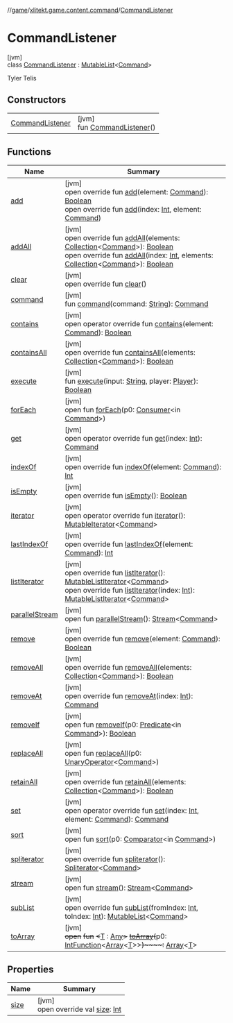 //[game](../../../index.md)/[xlitekt.game.content.command](../index.md)/[CommandListener](index.md)

# CommandListener

[jvm]\
class [CommandListener](index.md) : [MutableList](https://kotlinlang.org/api/latest/jvm/stdlib/kotlin.collections/-mutable-list/index.html)&lt;[Command](../-command/index.md)&gt; 

Tyler Telis

## Constructors

| | |
|---|---|
| [CommandListener](-command-listener.md) | [jvm]<br>fun [CommandListener](-command-listener.md)() |

## Functions

| Name | Summary |
|---|---|
| [add](index.md#-1939205160%2FFunctions%2F440369633) | [jvm]<br>open override fun [add](index.md#-1939205160%2FFunctions%2F440369633)(element: [Command](../-command/index.md)): [Boolean](https://kotlinlang.org/api/latest/jvm/stdlib/kotlin/-boolean/index.html)<br>open override fun [add](index.md#-144709155%2FFunctions%2F440369633)(index: [Int](https://kotlinlang.org/api/latest/jvm/stdlib/kotlin/-int/index.html), element: [Command](../-command/index.md)) |
| [addAll](index.md#-234469433%2FFunctions%2F440369633) | [jvm]<br>open override fun [addAll](index.md#-234469433%2FFunctions%2F440369633)(elements: [Collection](https://kotlinlang.org/api/latest/jvm/stdlib/kotlin.collections/-collection/index.html)&lt;[Command](../-command/index.md)&gt;): [Boolean](https://kotlinlang.org/api/latest/jvm/stdlib/kotlin/-boolean/index.html)<br>open override fun [addAll](index.md#1742660540%2FFunctions%2F440369633)(index: [Int](https://kotlinlang.org/api/latest/jvm/stdlib/kotlin/-int/index.html), elements: [Collection](https://kotlinlang.org/api/latest/jvm/stdlib/kotlin.collections/-collection/index.html)&lt;[Command](../-command/index.md)&gt;): [Boolean](https://kotlinlang.org/api/latest/jvm/stdlib/kotlin/-boolean/index.html) |
| [clear](../../xlitekt.game.content.ui/-interfaces/index.md#-35526398%2FFunctions%2F440369633) | [jvm]<br>open override fun [clear](../../xlitekt.game.content.ui/-interfaces/index.md#-35526398%2FFunctions%2F440369633)() |
| [command](command.md) | [jvm]<br>fun [command](command.md)(command: [String](https://kotlinlang.org/api/latest/jvm/stdlib/kotlin/-string/index.html)): [Command](../-command/index.md) |
| [contains](index.md#-87226274%2FFunctions%2F440369633) | [jvm]<br>open operator override fun [contains](index.md#-87226274%2FFunctions%2F440369633)(element: [Command](../-command/index.md)): [Boolean](https://kotlinlang.org/api/latest/jvm/stdlib/kotlin/-boolean/index.html) |
| [containsAll](index.md#-1272931635%2FFunctions%2F440369633) | [jvm]<br>open override fun [containsAll](index.md#-1272931635%2FFunctions%2F440369633)(elements: [Collection](https://kotlinlang.org/api/latest/jvm/stdlib/kotlin.collections/-collection/index.html)&lt;[Command](../-command/index.md)&gt;): [Boolean](https://kotlinlang.org/api/latest/jvm/stdlib/kotlin/-boolean/index.html) |
| [execute](execute.md) | [jvm]<br>fun [execute](execute.md)(input: [String](https://kotlinlang.org/api/latest/jvm/stdlib/kotlin/-string/index.html), player: [Player](../../xlitekt.game.actor.player/-player/index.md)): [Boolean](https://kotlinlang.org/api/latest/jvm/stdlib/kotlin/-boolean/index.html) |
| [forEach](index.md#-661080319%2FFunctions%2F440369633) | [jvm]<br>open fun [forEach](index.md#-661080319%2FFunctions%2F440369633)(p0: [Consumer](https://docs.oracle.com/javase/8/docs/api/java/util/function/Consumer.html)&lt;in [Command](../-command/index.md)&gt;) |
| [get](../../xlitekt.game.queue/-queued-script-list/index.md#961975567%2FFunctions%2F440369633) | [jvm]<br>open operator override fun [get](../../xlitekt.game.queue/-queued-script-list/index.md#961975567%2FFunctions%2F440369633)(index: [Int](https://kotlinlang.org/api/latest/jvm/stdlib/kotlin/-int/index.html)): [Command](../-command/index.md) |
| [indexOf](index.md#-1441072568%2FFunctions%2F440369633) | [jvm]<br>open override fun [indexOf](index.md#-1441072568%2FFunctions%2F440369633)(element: [Command](../-command/index.md)): [Int](https://kotlinlang.org/api/latest/jvm/stdlib/kotlin/-int/index.html) |
| [isEmpty](../../xlitekt.game.queue/-queued-script-list/index.md#-1000881820%2FFunctions%2F440369633) | [jvm]<br>open override fun [isEmpty](../../xlitekt.game.queue/-queued-script-list/index.md#-1000881820%2FFunctions%2F440369633)(): [Boolean](https://kotlinlang.org/api/latest/jvm/stdlib/kotlin/-boolean/index.html) |
| [iterator](../../xlitekt.game.queue/-queued-script-list/index.md#-1577986619%2FFunctions%2F440369633) | [jvm]<br>open operator override fun [iterator](../../xlitekt.game.queue/-queued-script-list/index.md#-1577986619%2FFunctions%2F440369633)(): [MutableIterator](https://kotlinlang.org/api/latest/jvm/stdlib/kotlin.collections/-mutable-iterator/index.html)&lt;[Command](../-command/index.md)&gt; |
| [lastIndexOf](index.md#1723285758%2FFunctions%2F440369633) | [jvm]<br>open override fun [lastIndexOf](index.md#1723285758%2FFunctions%2F440369633)(element: [Command](../-command/index.md)): [Int](https://kotlinlang.org/api/latest/jvm/stdlib/kotlin/-int/index.html) |
| [listIterator](../../xlitekt.game.content.ui/-interfaces/index.md#-1028972833%2FFunctions%2F440369633) | [jvm]<br>open override fun [listIterator](../../xlitekt.game.content.ui/-interfaces/index.md#-1028972833%2FFunctions%2F440369633)(): [MutableListIterator](https://kotlinlang.org/api/latest/jvm/stdlib/kotlin.collections/-mutable-list-iterator/index.html)&lt;[Command](../-command/index.md)&gt;<br>open override fun [listIterator](../../xlitekt.game.content.ui/-interfaces/index.md#-398766659%2FFunctions%2F440369633)(index: [Int](https://kotlinlang.org/api/latest/jvm/stdlib/kotlin/-int/index.html)): [MutableListIterator](https://kotlinlang.org/api/latest/jvm/stdlib/kotlin.collections/-mutable-list-iterator/index.html)&lt;[Command](../-command/index.md)&gt; |
| [parallelStream](../../xlitekt.game.queue/-queued-script-list/index.md#-1592339412%2FFunctions%2F440369633) | [jvm]<br>open fun [parallelStream](../../xlitekt.game.queue/-queued-script-list/index.md#-1592339412%2FFunctions%2F440369633)(): [Stream](https://docs.oracle.com/javase/8/docs/api/java/util/stream/Stream.html)&lt;[Command](../-command/index.md)&gt; |
| [remove](index.md#-311884623%2FFunctions%2F440369633) | [jvm]<br>open override fun [remove](index.md#-311884623%2FFunctions%2F440369633)(element: [Command](../-command/index.md)): [Boolean](https://kotlinlang.org/api/latest/jvm/stdlib/kotlin/-boolean/index.html) |
| [removeAll](index.md#-184303008%2FFunctions%2F440369633) | [jvm]<br>open override fun [removeAll](index.md#-184303008%2FFunctions%2F440369633)(elements: [Collection](https://kotlinlang.org/api/latest/jvm/stdlib/kotlin.collections/-collection/index.html)&lt;[Command](../-command/index.md)&gt;): [Boolean](https://kotlinlang.org/api/latest/jvm/stdlib/kotlin/-boolean/index.html) |
| [removeAt](../../xlitekt.game.content.ui/-interfaces/index.md#-1899070414%2FFunctions%2F440369633) | [jvm]<br>open override fun [removeAt](../../xlitekt.game.content.ui/-interfaces/index.md#-1899070414%2FFunctions%2F440369633)(index: [Int](https://kotlinlang.org/api/latest/jvm/stdlib/kotlin/-int/index.html)): [Command](../-command/index.md) |
| [removeIf](index.md#-780108067%2FFunctions%2F440369633) | [jvm]<br>open fun [removeIf](index.md#-780108067%2FFunctions%2F440369633)(p0: [Predicate](https://docs.oracle.com/javase/8/docs/api/java/util/function/Predicate.html)&lt;in [Command](../-command/index.md)&gt;): [Boolean](https://kotlinlang.org/api/latest/jvm/stdlib/kotlin/-boolean/index.html) |
| [replaceAll](index.md#-622491051%2FFunctions%2F440369633) | [jvm]<br>open fun [replaceAll](index.md#-622491051%2FFunctions%2F440369633)(p0: [UnaryOperator](https://docs.oracle.com/javase/8/docs/api/java/util/function/UnaryOperator.html)&lt;[Command](../-command/index.md)&gt;) |
| [retainAll](index.md#1606910399%2FFunctions%2F440369633) | [jvm]<br>open override fun [retainAll](index.md#1606910399%2FFunctions%2F440369633)(elements: [Collection](https://kotlinlang.org/api/latest/jvm/stdlib/kotlin.collections/-collection/index.html)&lt;[Command](../-command/index.md)&gt;): [Boolean](https://kotlinlang.org/api/latest/jvm/stdlib/kotlin/-boolean/index.html) |
| [set](index.md#617501854%2FFunctions%2F440369633) | [jvm]<br>open operator override fun [set](index.md#617501854%2FFunctions%2F440369633)(index: [Int](https://kotlinlang.org/api/latest/jvm/stdlib/kotlin/-int/index.html), element: [Command](../-command/index.md)): [Command](../-command/index.md) |
| [sort](index.md#1078619723%2FFunctions%2F440369633) | [jvm]<br>open fun [sort](index.md#1078619723%2FFunctions%2F440369633)(p0: [Comparator](https://docs.oracle.com/javase/8/docs/api/java/util/Comparator.html)&lt;in [Command](../-command/index.md)&gt;) |
| [spliterator](../../xlitekt.game.queue/-queued-script-list/index.md#703021258%2FFunctions%2F440369633) | [jvm]<br>open override fun [spliterator](../../xlitekt.game.queue/-queued-script-list/index.md#703021258%2FFunctions%2F440369633)(): [Spliterator](https://docs.oracle.com/javase/8/docs/api/java/util/Spliterator.html)&lt;[Command](../-command/index.md)&gt; |
| [stream](../../xlitekt.game.queue/-queued-script-list/index.md#135225651%2FFunctions%2F440369633) | [jvm]<br>open fun [stream](../../xlitekt.game.queue/-queued-script-list/index.md#135225651%2FFunctions%2F440369633)(): [Stream](https://docs.oracle.com/javase/8/docs/api/java/util/stream/Stream.html)&lt;[Command](../-command/index.md)&gt; |
| [subList](../../xlitekt.game.content.ui/-interfaces/index.md#-11148114%2FFunctions%2F440369633) | [jvm]<br>open override fun [subList](../../xlitekt.game.content.ui/-interfaces/index.md#-11148114%2FFunctions%2F440369633)(fromIndex: [Int](https://kotlinlang.org/api/latest/jvm/stdlib/kotlin/-int/index.html), toIndex: [Int](https://kotlinlang.org/api/latest/jvm/stdlib/kotlin/-int/index.html)): [MutableList](https://kotlinlang.org/api/latest/jvm/stdlib/kotlin.collections/-mutable-list/index.html)&lt;[Command](../-command/index.md)&gt; |
| [toArray](../../xlitekt.game.queue/-queued-script-list/index.md#-1215154575%2FFunctions%2F440369633) | [jvm]<br>~~open~~ ~~fun~~ ~~&lt;~~[T](../../xlitekt.game.queue/-queued-script-list/index.md#-1215154575%2FFunctions%2F440369633) : [Any](https://kotlinlang.org/api/latest/jvm/stdlib/kotlin/-any/index.html)~~&gt;~~ [~~toArray~~](../../xlitekt.game.queue/-queued-script-list/index.md#-1215154575%2FFunctions%2F440369633)~~(~~p0: [IntFunction](https://docs.oracle.com/javase/8/docs/api/java/util/function/IntFunction.html)&lt;[Array](https://kotlinlang.org/api/latest/jvm/stdlib/kotlin/-array/index.html)&lt;[T](../../xlitekt.game.queue/-queued-script-list/index.md#-1215154575%2FFunctions%2F440369633)&gt;&gt;~~)~~~~:~~ [Array](https://kotlinlang.org/api/latest/jvm/stdlib/kotlin/-array/index.html)&lt;[T](../../xlitekt.game.queue/-queued-script-list/index.md#-1215154575%2FFunctions%2F440369633)&gt; |

## Properties

| Name | Summary |
|---|---|
| [size](../../xlitekt.game.queue/-queued-script-list/index.md#844915858%2FProperties%2F440369633) | [jvm]<br>open override val [size](../../xlitekt.game.queue/-queued-script-list/index.md#844915858%2FProperties%2F440369633): [Int](https://kotlinlang.org/api/latest/jvm/stdlib/kotlin/-int/index.html) |
